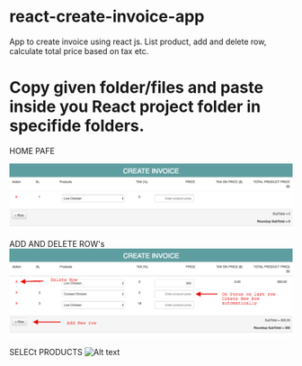 # react-create-invoice-app
App to create invoice using react js. List product, add and delete row, calculate total price based on tax etc.

# Copy given folder/files and paste inside you React project folder in specifide folders.




HOME PAFE

![Alt text](/screenshots/page-1.png?raw=true "Create user")

ADD AND DELETE ROW's
![Alt text](/screenshots/page-2.png?raw=true "Create user")

SELECt PRODUCTS
![Alt text](/screenshots/sort.png?page-3.png?raw=true  "Create user")
